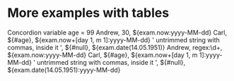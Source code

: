 # More examples with tables

<div>
    <e:summary/>
    <e:example name="Using of vars and EL">
        <e:given print="true">
            <span>Concordion variable age = <span c:set="#age">99</span></span>    
            <e:db-set table="PERSON" cols="NAME, AGE, BIRTHDAY">
                <row>Andrew,     30, ${exam.now:yyyy-MM-dd}</row>
                <row>Carl,  ${#age}, ${exam.now+[day 1, m 1]:yyyy-MM-dd}</row>
                <row>' untrimmed string with commas, inside it ', ${#null}, ${exam.date(14.05.1951)}</row>
            </e:db-set>
        </e:given>
        <e:then print="true">
            <e:db-check table="PERSON" cols="NAME, AGE, BIRTHDAY">
                <row>Andrew, regex:\d+, ${exam.now:yyyy-MM-dd}</row>
                <row>  Carl,   ${#age}, ${exam.now+[day 1, m 1]:yyyy-MM-dd}</row>
                <row>' untrimmed string with commas, inside it ', ${#null}, ${exam.date(14.05.1951):yyyy-MM-dd}</row>
            </e:db-check>
        </e:then>
    </e:example>
</div>